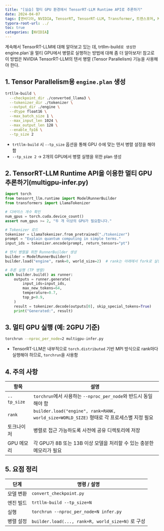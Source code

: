 ```yaml
---
title: "[실습] 멀티 GPU 환경에서 TensorRT-LLM Runtime API로 추론하기"
date: 2024-04-07
tags: [엔비디아, NVIDIA, TensorRT, TensorRT-LLM, Transformer, 트랜스포머, Multi-GPU, 추론, Inference, 텐서 병렬, Tensor Parallelism, 스트리밍 디코딩]
typora-root-url: ../
toc: true
categories: [NVIDIA]
---
```


계속해서 TensorRT-LLM에 대해 알아보고 있는 데, trtllm-build`로 생성한 `engine.plan`을 멀티 GPU에서 병렬로 실행하는 방법에 대해 좀 더 알아보자! 참고로 이 방법은 NVIDIA TensorRT-LLM의 텐서 병렬 (Tensor Parallelism) 기능을 사용해야 한다.



## 1. Tensor Parallelism용 `engine.plan` 생성

```bash
trtllm-build \
  --checkpoint_dir ./converted_llama3 \
  --tokenizer_dir ./tokenizer \
  --output_dir ./engine \
  --dtype float16 \
  --max_batch_size 1 \
  --max_input_len 1024 \
  --max_output_len 128 \
  --enable_fp16 \
  --tp_size 2
```

* `trtllm-build` 시 `--tp_size` 옵션을 통해 GPU 수에 맞는 텐서 병렬 설정을 해야 함
* `--tp_size 2` → 2개의 GPU에서 병렬 실행을 위한 plan 생성



## 2. TensorRT-LLM Runtime API을 이용한 멀티 GPU 추론하기(multigpu-infer.py)

```python
import torch
from tensorrt_llm.runtime import ModelRunnerBuilder
from transformers import LlamaTokenizer

# 디바이스 개수 확인
num_gpus = torch.cuda.device_count()
assert num_gpus >= 2, "두 개 이상의 GPU가 필요합니다."

# Tokenizer 로드
tokenizer = LlamaTokenizer.from_pretrained("./tokenizer")
prompt = "Explain quantum computing in simple terms."
input_ids = tokenizer.encode(prompt, return_tensors="pt")

# 텐서 병렬을 위한 RunnerBuilder 생성
builder = ModelRunnerBuilder()
builder.load("engine", rank=0, world_size=2)  # rank는 아래에서 fork로 실행됨

# 추론 실행 (TP 병렬)
with builder.build() as runner:
    outputs = runner.generate(
        input_ids=input_ids,
        max_new_tokens=64,
        temperature=0.7,
        top_p=0.9,
    )
    result = tokenizer.decode(outputs[0], skip_special_tokens=True)
    print("Generated:", result)
```



## 3. 멀티 GPU 실행 (예: 2GPU 기준)

```bash
torchrun --nproc_per_node=2 multigpu-infer.py
```

* TensorRT-LLM은 내부적으로 `torch.distributed` 기반 MPI 방식으로 rank마다 실행해야 하므로, `torchrun`을 사용함



## 4. 주의 사항

| 항목        | 설명                                                         |
| ----------- | ------------------------------------------------------------ |
| `--tp_size` | `torchrun`에서 사용하는 `--nproc_per_node`와 반드시 동일해야 함 |
| `rank`      | `builder.load("engine", rank=RANK, world_size=WORLD_SIZE)` 형태로 각 프로세스별 지정 필요 |
| 토크나이저  | 병렬로 접근 가능하도록 사전에 공유 디렉토리에 저장           |
| GPU 메모리  | 각 GPU가 8B 또는 13B 이상 모델을 처리할 수 있는 충분한 메모리가 필요 |



## 5. 요점 정리

| 단계      | 명령 / 설명                                       |
| --------- | ------------------------------------------------- |
| 모델 변환 | `convert_checkpoint.py`                           |
| 엔진 빌드 | `trtllm-build --tp_size=N`                        |
| 실행      | `torchrun --nproc_per_node=N infer.py`            |
| 병렬 설정 | `builder.load(..., rank=R, world_size=N)` 로 구성 |
